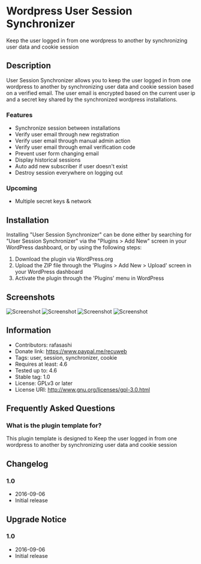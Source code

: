 # Wordpress User Session Synchronizer

Keep the user logged in from one wordpress to another by synchronizing user data and cookie session  

## Description

User Session Synchronizer allows you to keep the user logged in from one wordpress to another by synchronizing user data and cookie session based on a verified email. 
The user email is encrypted based on the current user ip and a secret key shared by the synchronized wordpress installations. 

### Features

- Synchronize session between installations
- Verify user email through new registration
- Verify user email through manual admin action
- Verify user email through email verification code
- Prevent user form changing email
- Display historical sessions
- Auto add new subscriber if user doesn't exist
- Destroy session everywhere on logging out

### Upcoming

- Multiple secret keys & network

## Installation

Installing "User Session Synchronizer" can be done either by searching for "User Session Synchronizer" via the "Plugins > Add New" screen in your WordPress dashboard, or by using the following steps:

1. Download the plugin via WordPress.org
2. Upload the ZIP file through the 'Plugins > Add New > Upload' screen in your WordPress dashboard
3. Activate the plugin through the 'Plugins' menu in WordPress

## Screenshots

![Screenshot](https://raw.githubusercontent.com/rafasashi/user-session-synchronizer/master/screenshot_1.png)
![Screenshot](https://raw.githubusercontent.com/rafasashi/user-session-synchronizer/master/screenshot_2.png)
![Screenshot](https://raw.githubusercontent.com/rafasashi/user-session-synchronizer/master/screenshot_3.png)
![Screenshot](https://raw.githubusercontent.com/rafasashi/user-session-synchronizer/master/screenshot_4.png)

## Information

- Contributors: rafasashi
- Donate link: https://www.paypal.me/recuweb
- Tags: user, session, synchronizer, cookie
- Requires at least: 4.6
- Tested up to: 4.6
- Stable tag: 1.0
- License: GPLv3 or later
- License URI: http://www.gnu.org/licenses/gpl-3.0.html

## Frequently Asked Questions

### What is the plugin template for?

This plugin template is designed to Keep the user logged in from one wordpress to another by synchronizing user data and cookie session

## Changelog ##

### 1.0
* 2016-09-06
* Initial release

## Upgrade Notice 

### 1.0
* 2016-09-06
* Initial release
